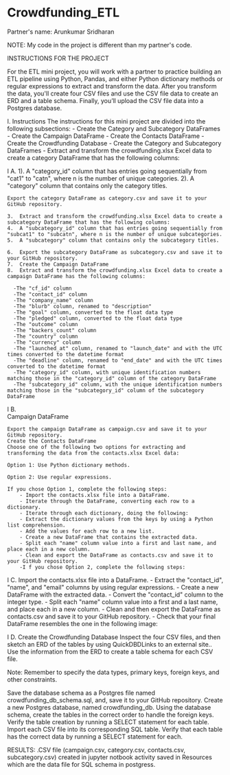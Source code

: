 # Crowdfunding_ETL

Partner's name: Arunkumar Sridharan

NOTE: My code in the project is different than my partner's code.

INSTRUCTIONS FOR THE PROJECT

For the ETL mini project, you will work with a partner to practice building an ETL pipeline using Python, Pandas, and either Python dictionary methods or regular expressions to extract and transform the data. After you transform the data, you'll create four CSV files and use the CSV file data to create an ERD and a table schema. Finally, you’ll upload the CSV file data into a Postgres database.

I.  Instructions
      The instructions for this mini project are divided into the following subsections:
      - Create the Category and Subcategory DataFrames
      - Create the Campaign DataFrame
      - Create the Contacts DataFrame
      - Create the Crowdfunding Database
      - Create the Category and Subcategory DataFrames
      - Extract and transform the crowdfunding.xlsx Excel data to create a category DataFrame that has the following columns:

I A.
    1).  A "category_id" column that has entries going sequentially from "cat1" to "catn", where n is the number of unique categories.
    2).  A "category" column that contains only the category titles.

    Export the category DataFrame as category.csv and save it to your GitHub repository.

    3.  Extract and transform the crowdfunding.xlsx Excel data to create a subcategory DataFrame that has the following columns:
    4.  A "subcategory_id" column that has entries going sequentially from "subcat1" to "subcatn", where n is the number of unique subcategories.
    5.  A "subcategory" column that contains only the subcategory titles.

    6.  Export the subcategory DataFrame as subcategory.csv and save it to your GitHub repository.
    7.  Create the Campaign DataFrame
    8.  Extract and transform the crowdfunding.xlsx Excel data to create a campaign DataFrame has the following columns:

      -The "cf_id" column
      -The "contact_id" column
      -The "company_name" column
      -The "blurb" column, renamed to "description"
      -The "goal" column, converted to the float data type
      -The "pledged" column, converted to the float data type
      -The "outcome" column
      -The "backers_count" column
      -The "country" column
      -The "currency" column
      -The "launched_at" column, renamed to "launch_date" and with the UTC times converted to the datetime format
      -The "deadline" column, renamed to "end_date" and with the UTC times converted to the datetime format
      -The "category_id" column, with unique identification numbers matching those in the "category_id" column of the category DataFrame
      -The "subcategory_id" column, with the unique identification numbers matching those in the "subcategory_id" column of the subcategory DataFrame


I B.  
    Campaign DataFrame
    
    Export the campaign DataFrame as campaign.csv and save it to your GitHub repository.
    Create the Contacts DataFrame
    Choose one of the following two options for extracting and transforming the data from the contacts.xlsx Excel data:

    Option 1: Use Python dictionary methods.
    
    Option 2: Use regular expressions.
    
    If you chose Option 1, complete the following steps:
        - Import the contacts.xlsx file into a DataFrame.
        - Iterate through the DataFrame, converting each row to a dictionary.
        - Iterate through each dictionary, doing the following:
        - Extract the dictionary values from the keys by using a Python list comprehension.
        - Add the values for each row to a new list.
        - Create a new DataFrame that contains the extracted data.
        - Split each "name" column value into a first and last name, and place each in a new column.
        - Clean and export the DataFrame as contacts.csv and save it to your GitHub repository.
        -I f you chose Option 2, complete the following steps:

I C. 
    Import the contacts.xlsx file into a DataFrame.
        - Extract the "contact_id", "name", and "email" columns by using regular expressions.
        - Create a new DataFrame with the extracted data.
        - Convert the "contact_id" column to the integer type.
        - Split each "name" column value into a first and a last name, and place each in a new column.
        - Clean and then export the DataFrame as contacts.csv and save it to your GitHub repository.
        - Check that your final DataFrame resembles the one in the following image:

I D. 
    Create the Crowdfunding Database
    Inspect the four CSV files, and then sketch an ERD of the tables by using QuickDBDLinks to an external site..
    Use the information from the ERD to create a table schema for each CSV file.

Note: Remember to specify the data types, primary keys, foreign keys, and other constraints.

Save the database schema as a Postgres file named crowdfunding_db_schema.sql, and, save it to your GitHub repository.
Create a new Postgres database, named crowdfunding_db.
Using the database schema, create the tables in the correct order to handle the foreign keys.
Verify the table creation by running a SELECT statement for each table.
Import each CSV file into its corresponding SQL table.
Verify that each table has the correct data by running a SELECT statement for each.

RESULTS: .CSV file (campaign.csv, category.csv, contacts.csv, subcategory.csv) created in jupyter notbook activity saved in Resources which are the data file for SQL schema in postgress. 

